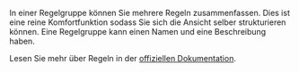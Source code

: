 In einer Regelgruppe können Sie mehrere Regeln zusammenfassen. Dies ist eine reine Komfortfunktion sodass Sie sich die Ansicht selber strukturieren können. Eine Regelgruppe kann einen Namen und eine Beschreibung haben.

Lesen Sie mehr über Regeln in der [offiziellen Dokumentation](https://docs.firefly-iii.org/advanced-concepts/rules).
